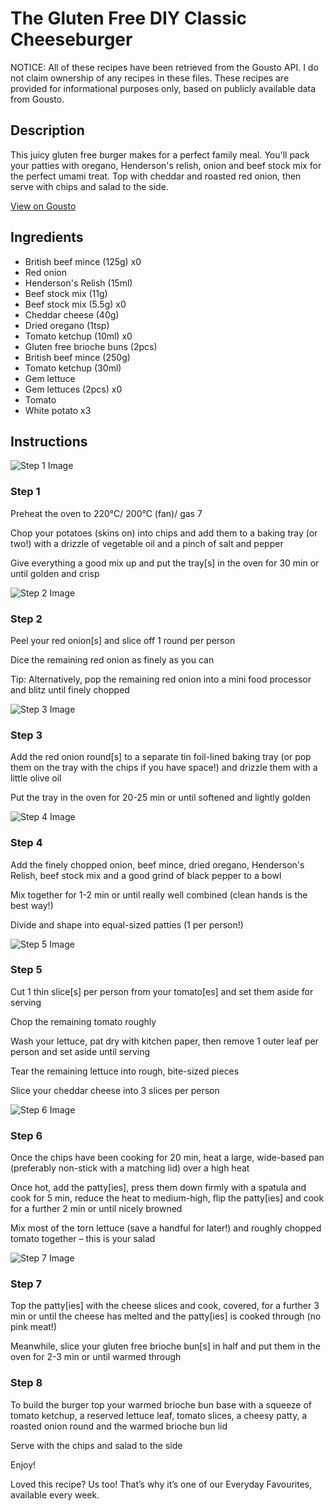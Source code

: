 # The Gluten Free DIY Classic Cheeseburger

NOTICE: All of these recipes have been retrieved from the Gousto API. I do not claim ownership of any recipes in these files. These recipes are provided for informational purposes only, based on publicly available data from Gousto.

## Description

This juicy gluten free burger makes for a perfect family meal. You'll pack your patties with oregano, Henderson's relish, onion and beef stock mix for the perfect umami treat. Top with cheddar and roasted red onion, then serve with chips and salad to the side.



[View on Gousto](https://www.gousto.co.uk/recipes/cookbook/the-gluten-free-diy-classic-cheeseburger)

## Ingredients

- British beef mince (125g) x0
- Red onion
- Henderson's Relish (15ml)
- Beef stock mix (11g)
- Beef stock mix (5.5g) x0
- Cheddar cheese (40g)
- Dried oregano (1tsp)
- Tomato ketchup (10ml) x0
- Gluten free brioche buns (2pcs)
- British beef mince (250g)
- Tomato ketchup (30ml)
- Gem lettuce
- Gem lettuces (2pcs) x0
- Tomato
- White potato x3

## Instructions

![Step 1 Image](https://production-media.gousto.co.uk/cms/recipe-step-image/step-1-1679312462044-x200.jpg)

### Step 1

Preheat the oven to 220°C/ 200°C (fan)/ gas 7

Chop your potatoes (skins on) into chips and add them to a baking tray (or two!) with a drizzle of vegetable oil and a pinch of salt and pepper

Give everything a good mix up and put the tray[s] in the oven for 30 min or until golden and crisp

![Step 2 Image](https://production-media.gousto.co.uk/cms/recipe-step-image/step-2-1679312467167-x200.jpg)

### Step 2

Peel your red onion[s] and slice off 1 round per person

Dice the remaining red onion as finely as you can

Tip: Alternatively, pop the remaining red onion into a mini food processor and blitz until finely chopped

![Step 3 Image](https://production-media.gousto.co.uk/cms/recipe-step-image/step-3-1679312477579-x200.jpg)

### Step 3

Add the red onion round[s] to a separate tin foil-lined baking tray (or pop them on the tray with the chips if you have space!) and drizzle them with a little olive oil

Put the tray in the oven for 20-25 min or until softened and lightly golden

![Step 4 Image](https://production-media.gousto.co.uk/cms/recipe-step-image/step-4-1679312482064-x200.jpg)

### Step 4

Add the finely chopped onion, beef mince, dried oregano, Henderson's Relish, beef stock mix and a good grind of black pepper to a bowl

Mix together for 1-2 min or until really well combined (clean hands is the best way!)

Divide and shape into equal-sized patties (1 per person!)

![Step 5 Image](https://production-media.gousto.co.uk/cms/recipe-step-image/step-5-1679312489212-x200.jpg)

### Step 5

Cut 1 thin slice[s] per person from your tomato[es] and set them aside for serving

Chop the remaining tomato roughly

Wash your lettuce, pat dry with kitchen paper, then remove 1 outer leaf per person and set aside until serving

Tear the remaining lettuce into rough, bite-sized pieces

Slice your cheddar cheese into 3 slices per person

![Step 6 Image](https://production-media.gousto.co.uk/cms/recipe-step-image/step-6-1679312493625-x200.jpg)

### Step 6

Once the chips have been cooking for 20 min, heat a large, wide-based pan (preferably non-stick with a matching lid) over a high heat

Once hot, add the patty[ies], press them down firmly with a spatula and cook for 5 min, reduce the heat to medium-high, flip the patty[ies] and cook for a further 2 min or until nicely browned

Mix most of the torn lettuce (save a handful for later!) and roughly chopped tomato together – this is your salad

![Step 7 Image](https://production-media.gousto.co.uk/cms/recipe-step-image/step-7-1679312505199-x200.jpg)

### Step 7

Top the patty[ies] with the cheese slices and cook, covered, for a further 3 min or until the cheese has melted and the patty[ies] is cooked through (no pink meat!)

Meanwhile, slice your gluten free brioche bun[s] in half and put them in the oven for 2-3 min or until warmed through

### Step 8

To build the burger top your warmed brioche bun base with a squeeze of tomato ketchup, a reserved lettuce leaf, tomato slices, a cheesy patty, a roasted onion round and the warmed brioche bun lid

Serve with the chips and salad to the side

Enjoy!

<span class="text-danger">Loved this recipe? Us too! That’s why it’s one of our Everyday Favourites, available every week.</span>

